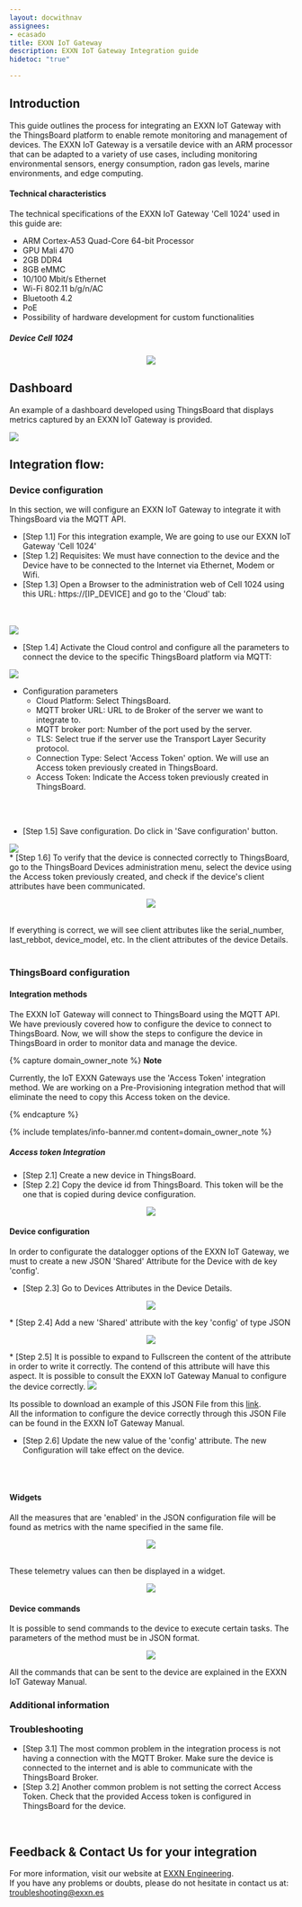 ```yaml
---
layout: docwithnav
assignees:
- ecasado
title: EXXN IoT Gateway
description: EXXN IoT Gateway Integration guide
hidetoc: "true"

---
```


## Introduction
This guide outlines the process for integrating an EXXN IoT Gateway with the ThingsBoard platform to enable remote monitoring and management of devices. The EXXN IoT Gateway is a versatile device with an ARM processor that can be adapted to a variety of use cases, including monitoring environmental sensors, energy consumption, radon gas levels, marine environments, and edge computing.

#### Technical characteristics
The technical specifications of the EXXN IoT Gateway 'Cell 1024' used in this guide are:
* ARM Cortex-A53 Quad-Core 64-bit Processor
* GPU Mali 470
* 2GB DDR4
* 8GB eMMC
* 10/100 Mbit/s Ethernet
* Wi-Fi 802.11 b/g/n/AC
* Bluetooth 4.2
* PoE
* Possibility of hardware development for custom functionalities

##### Device Cell 1024
<p align="center">
   <img src="/images/samples/exxn/cell_1024.jpg" >  
</p>


## Dashboard
An example of a dashboard developed using ThingsBoard that displays metrics captured by an EXXN IoT Gateway is provided.

<img src="/images/samples/exxn/dashboard.png" >  

## Integration flow:

### Device configuration
In this section, we will configure an EXXN IoT Gateway to integrate it with ThingsBoard via the MQTT API.

* [Step 1.1] For this integration example, We are going to use our EXXN IoT Gateway 'Cell 1024'
* [Step 1.2] Requisites: We must have connection to the device and the Device have to be connected to the Internet via Ethernet, Modem or Wifi.
* [Step 1.3] Open a Browser to the administration web of Cell 1024 using this URL: https://[IP_DEVICE] and go to the 'Cloud' tab:
<br/>
<br/>
  <img src="/images/samples/exxn/conn1.png" >  

* [Step 1.4] Activate the Cloud control and configure all the parameters to connect the device to the specific ThingsBoard platform via MQTT:

<img src="/images/samples/exxn/conn2.png" >  
 
 * Configuration parameters
    - Cloud Platform: Select ThingsBoard.
    - MQTT broker URL: URL to de Broker of the server we want to integrate to.
    - MQTT broker port: Number of the port used by the server.
    - TLS: Select true if the server use the Transport Layer Security protocol.
    - Connection Type: Select 'Access Token' option. We will use an Access token previously created in ThingsBoard.
    - Access Token:  Indicate the Access token previously created in ThingsBoard.

<br>
<br>

* [Step 1.5] Save configuration. Do click in 'Save configuration' button.

<img src="/images/samples/exxn/conn3.png" >  


<br/>
* [Step 1.6] To verify that the device is connected correctly to ThingsBoard, go to the ThingsBoard Devices administration menu, select the device using the Access token previously created, and check if the device's client attributes have been communicated.

<p align="center">
   <img src="/images/samples/exxn/client_attributes.png" >  
</p>

<br/>
If everything is correct, we will see client attributes like the serial_number, last_rebbot, device_model, etc. In the client attributes of the device Details.

<br/>
<br/>

### ThingsBoard configuration

#### Integration methods

The EXXN IoT Gateway will connect to ThingsBoard using the MQTT API. <br>
We have previously covered how to configure the device to connect to ThingsBoard. Now, we will show the steps to configure the device in ThingsBoard in order to monitor data and manage the device.

{% capture domain_owner_note %}
**Note**

Currently, the IoT EXXN Gateways use the 'Access Token' integration method. We are working on a Pre-Provisioning integration method that will eliminate the need to copy this Access token on the device.

{% endcapture %}

{% include templates/info-banner.md content=domain_owner_note %}

##### Access token Integration

* [Step 2.1] Create a new device in ThingsBoard.
* [Step 2.2] Copy the device id from ThingsBoard. This token will be the one that is copied during device configuration.

<p align="center">
   <img src="/images/samples/exxn/access_token.png" >  
</p>

#### Device configuration

In order to configurate the datalogger options of the EXXN IoT Gateway, we must to create a new JSON 'Shared' Attribute for the Device with de key 'config'.

* [Step 2.3]  Go to Devices Attributes in the Device Details.
<p align="center">
   <img src="/images/samples/exxn/shared_attributes.png" >  
</p>
* [Step 2.4]  Add a new 'Shared' attribute with the key 'config' of type JSON
<p align="center">
   <img src="/images/samples/exxn/add_attribute.png" >  
</p>
* [Step 2.5]  It is possible to expand to Fullscreen the content of the attribute in order to write it correctly.
The contend of this attribute will have this aspect.  It is possible to consult the EXXN IoT Gateway Manual to configure the device correctly.

<img src="/images/samples/exxn/config_json.png" >  

Its possible to download an example of this JSON File from this [link](/docs/samples/exxn/resources/config.json).<br/>
All the information to configure the device correctly through this JSON File can be found in the EXXN IoT Gateway Manual.


* [Step 2.6] Update the new value of the 'config' attribute. The new Configuration will take effect on the device.

<br/>
<br/>

#### Widgets

All the measures that are 'enabled' in the JSON configuration file will be found as metrics with the name specified in the same file.
<p align="center">
   <img src="/images/samples/exxn/select_telemetry.png" >  
</p>

<br/>
These telemetry values can then be displayed in a widget.
<p align="center">
   <img src="/images/samples/exxn/temperature_gauge.png" >  
</p>

#### Device commands
It is possible to send commands to the device to execute certain tasks. The parameters of the method must be in JSON format. 
<p align="center">
   <img src="/images/samples/exxn/rpc_button.png" >  
</p>

All the commands that can be sent to the device are explained in the EXXN IoT Gateway Manual.

### Additional information

### Troubleshooting
* [Step 3.1] The most common problem in the integration process is not having a connection with the MQTT Broker. Make sure the device is connected to the internet and is able to communicate with the ThingsBoard Broker.
* [Step 3.2] Another common problem is not setting the correct Access Token. Check that the provided Access token is configured in ThingsBoard for the device. 

<br/>

## Feedback & Contact Us for your integration

For more information, visit our website at [EXXN Engineering](http://exxn.es/en/). 
<br>
If you have any problems or doubts, please do not hesitate in contact us at: [troubleshooting@exxn.es](mailto://troubleshooting@exxn.es)
